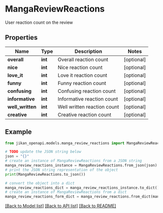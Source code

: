 # MangaReviewReactions

User reaction count on the review

## Properties

Name | Type | Description | Notes
------------ | ------------- | ------------- | -------------
**overall** | **int** | Overall reaction count | [optional] 
**nice** | **int** | Nice reaction count | [optional] 
**love_it** | **int** | Love it reaction count | [optional] 
**funny** | **int** | Funny reaction count | [optional] 
**confusing** | **int** | Confusing reaction count | [optional] 
**informative** | **int** | Informative reaction count | [optional] 
**well_written** | **int** | Well written reaction count | [optional] 
**creative** | **int** | Creative reaction count | [optional] 

## Example

```python
from jikan_openapi.models.manga_review_reactions import MangaReviewReactions

# TODO update the JSON string below
json = "{}"
# create an instance of MangaReviewReactions from a JSON string
manga_review_reactions_instance = MangaReviewReactions.from_json(json)
# print the JSON string representation of the object
print(MangaReviewReactions.to_json())

# convert the object into a dict
manga_review_reactions_dict = manga_review_reactions_instance.to_dict()
# create an instance of MangaReviewReactions from a dict
manga_review_reactions_form_dict = manga_review_reactions.from_dict(manga_review_reactions_dict)
```
[[Back to Model list]](../README.md#documentation-for-models) [[Back to API list]](../README.md#documentation-for-api-endpoints) [[Back to README]](../README.md)


